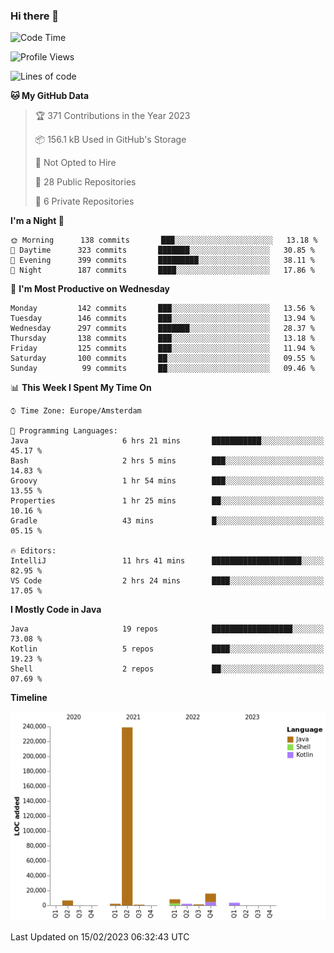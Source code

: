 ### Hi there 👋


<!--START_SECTION:waka-->
![Code Time](http://img.shields.io/badge/Code%20Time-3%2C009%20hrs%2057%20mins-blue)

![Profile Views](http://img.shields.io/badge/Profile%20Views-1-blue)

![Lines of code](https://img.shields.io/badge/From%20Hello%20World%20I%27ve%20Written-279%20Thousand%20lines%20of%20code-blue)

**🐱 My GitHub Data** 

> 🏆 371 Contributions in the Year 2023
 > 
> 📦 156.1 kB Used in GitHub's Storage 
 > 
> 🚫 Not Opted to Hire
 > 
> 📜 28 Public Repositories 
 > 
> 🔑 6 Private Repositories  
 > 
**I'm a Night 🦉** 

```text
🌞 Morning      138 commits       ███░░░░░░░░░░░░░░░░░░░░░░   13.18 % 
🌆 Daytime      323 commits       ███████░░░░░░░░░░░░░░░░░░   30.85 % 
🌃 Evening      399 commits       █████████░░░░░░░░░░░░░░░░   38.11 % 
🌙 Night        187 commits       ████░░░░░░░░░░░░░░░░░░░░░   17.86 % 

```
📅 **I'm Most Productive on Wednesday** 

```text
Monday         142 commits       ███░░░░░░░░░░░░░░░░░░░░░░   13.56 % 
Tuesday        146 commits       ███░░░░░░░░░░░░░░░░░░░░░░   13.94 % 
Wednesday      297 commits       ███████░░░░░░░░░░░░░░░░░░   28.37 % 
Thursday       138 commits       ███░░░░░░░░░░░░░░░░░░░░░░   13.18 % 
Friday         125 commits       ███░░░░░░░░░░░░░░░░░░░░░░   11.94 % 
Saturday       100 commits       ██░░░░░░░░░░░░░░░░░░░░░░░   09.55 % 
Sunday          99 commits       ██░░░░░░░░░░░░░░░░░░░░░░░   09.46 % 

```


📊 **This Week I Spent My Time On** 

```text
⌚︎ Time Zone: Europe/Amsterdam

💬 Programming Languages: 
Java                     6 hrs 21 mins       ███████████░░░░░░░░░░░░░░   45.17 % 
Bash                     2 hrs 5 mins        ███░░░░░░░░░░░░░░░░░░░░░░   14.83 % 
Groovy                   1 hr 54 mins        ███░░░░░░░░░░░░░░░░░░░░░░   13.55 % 
Properties               1 hr 25 mins        ██░░░░░░░░░░░░░░░░░░░░░░░   10.16 % 
Gradle                   43 mins             █░░░░░░░░░░░░░░░░░░░░░░░░   05.15 % 

🔥 Editors: 
IntelliJ                 11 hrs 41 mins      ████████████████████░░░░░   82.95 % 
VS Code                  2 hrs 24 mins       ████░░░░░░░░░░░░░░░░░░░░░   17.05 % 

```

**I Mostly Code in Java** 

```text
Java                     19 repos            ██████████████████░░░░░░░   73.08 % 
Kotlin                   5 repos             ████░░░░░░░░░░░░░░░░░░░░░   19.23 % 
Shell                    2 repos             ██░░░░░░░░░░░░░░░░░░░░░░░   07.69 % 

```


**Timeline**

![Chart not found](https://raw.githubusercontent.com/powercasgamer/powercasgamer/master/charts/bar_graph.png) 


 Last Updated on 15/02/2023 06:32:43 UTC
<!--END_SECTION:waka-->
